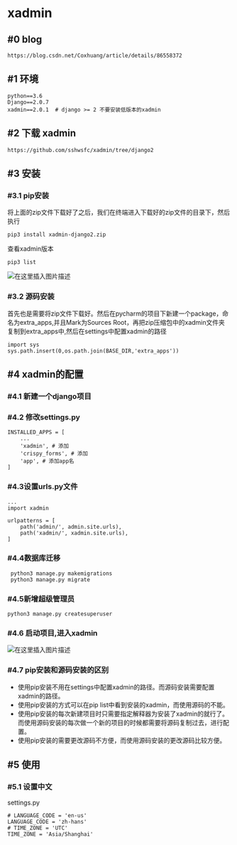 
# xadmin

## #0 blog

```
https://blog.csdn.net/Coxhuang/article/details/86558372
```

## #1 环境

```
python==3.6
Django==2.0.7
xadmin==2.0.1  # django >= 2 不要安装低版本的xadmin
```

## #2 下载 xadmin

```
https://github.com/sshwsfc/xadmin/tree/django2
```

## #3 安装

### #3.1 pip安装

将上面的zip文件下载好了之后，我们在终端进入下载好的zip文件的目录下，然后执行


```
pip3 install xadmin-django2.zip
```

查看xadmin版本

```
pip3 list
```

![在这里插入图片描述](https://img-blog.csdnimg.cn/20190119221726879.png?x-oss-process=image/watermark,type_ZmFuZ3poZW5naGVpdGk,shadow_10,text_aHR0cHM6Ly9ibG9nLmNzZG4ubmV0L0NveGh1YW5n,size_16,color_FFFFFF,t_70)

### #3.2 源码安装
首先也是需要将zip文件下载好。然后在pycharm的项目下新建一个package，命名为extra_apps,并且Mark为Sources Root，再把zip压缩包中的xadmin文件夹复制到extra_apps中,然后在settings中配置xadmin的路径

```
import sys
sys.path.insert(0,os.path.join(BASE_DIR,'extra_apps'))
```


## #4 xadmin的配置

### #4.1 新建一个django项目
### #4.2 修改settings.py

```
INSTALLED_APPS = [
    ...
    'xadmin', # 添加
    'crispy_forms', # 添加
    'app', # 添加app名
]
```

### #4.3设置urls.py文件

```
...
import xadmin

urlpatterns = [
    path('admin/', admin.site.urls),
    path('xadmin/', xadmin.site.urls),
]
```

### #4.4数据库迁移

```
 python3 manage.py makemigrations
 python3 manage.py migrate 
```

### #4.5新增超级管理员

```
python3 manage.py createsuperuser
```
### #4.6 启动项目,进入xadmin

![在这里插入图片描述](https://img-blog.csdnimg.cn/20190119222301220.png?x-oss-process=image/watermark,type_ZmFuZ3poZW5naGVpdGk,shadow_10,text_aHR0cHM6Ly9ibG9nLmNzZG4ubmV0L0NveGh1YW5n,size_16,color_FFFFFF,t_70)

### #4.7 pip安装和源码安装的区别
- 使用pip安装不用在settings中配置xadmin的路径。而源码安装需要配置xadmin的路径。
- 使用pip安装的方式可以在pip list中看到安装的xadmin，而使用源码的不能。
- 使用pip安装的每次新建项目时只需要指定解释器为安装了xadmin的就行了。而使用源码安装的每次做一个新的项目的时候都需要将源码复制过去，进行配置。
- 使用pip安装的需要更改源码不方便，而使用源码安装的更改源码比较方便。

## #5 使用

### #5.1 设置中文
settings.py

```
# LANGUAGE_CODE = 'en-us'
LANGUAGE_CODE = 'zh-hans'
# TIME_ZONE = 'UTC'
TIME_ZONE = 'Asia/Shanghai'
```
